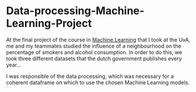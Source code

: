# Data-processing-Machine-Learning-Project

At the final project of the course in [Machine Learning](https://studiegids.uva.nl/xmlpages/page/2019-2020-en/search-course/course/71327) that I took at the UvA, me and my teammates studied the influence of a neighbourhood on the percentage of smokers and alcohol consumption. In order to do this, we took three different datasets that the dutch government publishes every year...

I was responsible of the data processing, which was necessary for a coherent dataframe on which to use the chosen Machine Learning models. 
